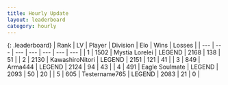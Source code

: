 ```yaml
---
title: Hourly Update
layout: leaderboard
category: hourly
---
```


{: .leaderboard}
| Rank | LV | Player | Division | Elo | Wins | Losses |
| --- | --- | --- | --- | --- | --- | --- |
| <span data-change="1">1</span> | 1502 | <span title="ID: 315148">Mystia Lorelei</span> | LEGEND | <span data-change="18">2168</span> | <span data-change="3">138</span> | <span data-change="0">51</span> |
| <span data-change="-1">2</span> | 2130 | <span title="ID: 164871">KawashiroNitori</span> | LEGEND | <span data-change="0">2151</span> | <span data-change="0">121</span> | <span data-change="0">41</span> |
| <span data-change="0">3</span> | 849 | <span title="ID: 1034">Arma444</span> | LEGEND | <span data-change="0">2124</span> | <span data-change="0">94</span> | <span data-change="0">43</span> |
| <span data-change="0">4</span> | 491 | <span title="ID: 512212">Eagle Soulmate</span> | LEGEND | <span data-change="0">2093</span> | <span data-change="0">50</span> | <span data-change="0">20</span> |
| <span data-change="1">5</span> | 605 | <span title="ID: 188640">Testername765</span> | LEGEND | <span data-change="0">2083</span> | <span data-change="0">21</span> | <span data-change="0">0</span> |
